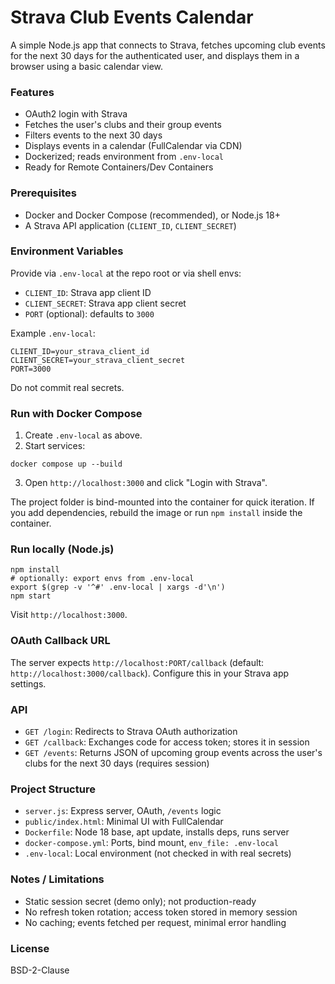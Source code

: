 # Strava Club Events Calendar

A simple Node.js app that connects to Strava, fetches upcoming club events for the next 30 days for the authenticated user, and displays them in a browser using a basic calendar view.

### Features
- OAuth2 login with Strava
- Fetches the user's clubs and their group events
- Filters events to the next 30 days
- Displays events in a calendar (FullCalendar via CDN)
- Dockerized; reads environment from `.env-local`
- Ready for Remote Containers/Dev Containers

### Prerequisites
- Docker and Docker Compose (recommended), or Node.js 18+
- A Strava API application (`CLIENT_ID`, `CLIENT_SECRET`)

### Environment Variables
Provide via `.env-local` at the repo root or via shell envs:
- `CLIENT_ID`: Strava app client ID
- `CLIENT_SECRET`: Strava app client secret
- `PORT` (optional): defaults to `3000`

Example `.env-local`:
```
CLIENT_ID=your_strava_client_id
CLIENT_SECRET=your_strava_client_secret
PORT=3000
```
Do not commit real secrets.

### Run with Docker Compose
1) Create `.env-local` as above.
2) Start services:
```
docker compose up --build
```
3) Open `http://localhost:3000` and click "Login with Strava".

The project folder is bind-mounted into the container for quick iteration. If you add dependencies, rebuild the image or run `npm install` inside the container.

### Run locally (Node.js)
```
npm install
# optionally: export envs from .env-local
export $(grep -v '^#' .env-local | xargs -d'\n')
npm start
```
Visit `http://localhost:3000`.

### OAuth Callback URL
The server expects `http://localhost:PORT/callback` (default: `http://localhost:3000/callback`). Configure this in your Strava app settings.

### API
- `GET /login`: Redirects to Strava OAuth authorization
- `GET /callback`: Exchanges code for access token; stores it in session
- `GET /events`: Returns JSON of upcoming group events across the user's clubs for the next 30 days (requires session)

### Project Structure
- `server.js`: Express server, OAuth, `/events` logic
- `public/index.html`: Minimal UI with FullCalendar
- `Dockerfile`: Node 18 base, apt update, installs deps, runs server
- `docker-compose.yml`: Ports, bind mount, `env_file: .env-local`
- `.env-local`: Local environment (not checked in with real secrets)

### Notes / Limitations
- Static session secret (demo only); not production-ready
- No refresh token rotation; access token stored in memory session
- No caching; events fetched per request, minimal error handling

### License
BSD-2-Clause
